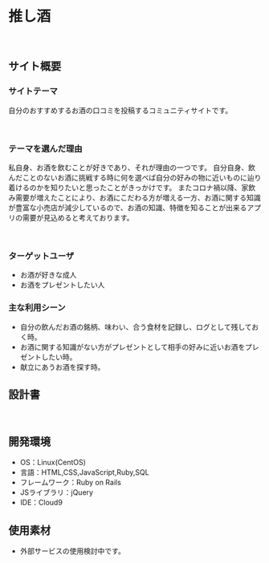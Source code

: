 # 推し酒
​
## サイト概要
### サイトテーマ
自分のおすすめするお酒の口コミを投稿するコミュニティサイトです。

​
### テーマを選んだ理由
私自身、お酒を飲むことが好きであり、それが理由の一つです。
自分自身、飲んだことのないお酒に挑戦する時に何を選べば自分の好みの物に近いものに辿り着けるのかを知りたいと思ったことがきっかけです。
またコロナ禍以降、家飲み需要が増えたことにより、お酒にこだわる方が増える一方、お酒に関する知識が豊富な小売店が減少しているので、お酒の知識、特徴を知ることが出来るアプリの需要が見込めると考えております。


​
### ターゲットユーザ
- お酒が好きな成人
- お酒をプレゼントしたい人
​
### 主な利用シーン
- 自分の飲んだお酒の銘柄、味わい、合う食材を記録し、ログとして残しておく時。
- お酒に関する知識がない方がプレゼントとして相手の好みに近いお酒をプレゼントしたい時。
- 献立にあうお酒を探す時。
​
## 設計書
​
## 開発環境
- OS：Linux(CentOS)
- 言語：HTML,CSS,JavaScript,Ruby,SQL
- フレームワーク：Ruby on Rails
- JSライブラリ：jQuery
- IDE：Cloud9
​
## 使用素材
- 外部サービスの使用検討中です。
